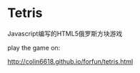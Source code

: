 Tetris
======

Javascript编写的HTML5俄罗斯方块游戏

play the game on:

http://colin6618.github.io/forfun/tetris.html
